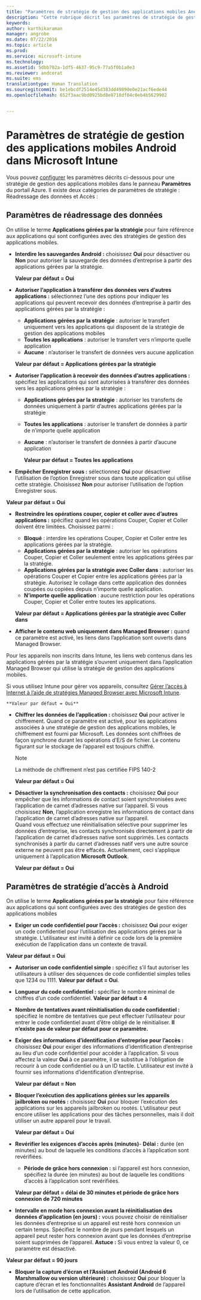 ```yaml
---
title: "Paramètres de stratégie de gestion des applications mobiles Android | Microsoft Intune"
description: "Cette rubrique décrit les paramètres de stratégie de gestion des applications mobiles pour les appareils Android."
keywords: 
author: karthikaraman
manager: angrobe
ms.date: 07/22/2016
ms.topic: article
ms.prod: 
ms.service: microsoft-intune
ms.technology: 
ms.assetid: 5dbb702a-1df5-4637-95c9-77a5f0b1a0e3
ms.reviewer: andcerat
ms.suite: ems
translationtype: Human Translation
ms.sourcegitcommit: be1ebcdf2514e45d383dd49890e0e21acf6ede44
ms.openlocfilehash: 652f3aac9bd0925bd8e8718df04c0eb4b5629902


---
```


# Paramètres de stratégie de gestion des applications mobiles Android dans Microsoft Intune
Vous pouvez [configurer](create-and-deploy-mobile-app-management-policies-with-microsoft-intune.md) les paramètres décrits ci-dessous pour une stratégie de gestion des applications mobiles dans le panneau **Paramètres** du portail Azure.
Il existe deux catégories de paramètres de stratégie : Réadressage des données et Accès :

##  Paramètres de réadressage des données
On utilise le terme **Applications gérées par la stratégie** pour faire référence aux applications qui sont configurées avec des stratégies de gestion des applications mobiles.
- **Interdire les sauvegardes Android :** choisissez **Oui** pour désactiver ou **Non** pour autoriser la sauvegarde des données d’entreprise à partir des applications gérées par la stratégie.

  **Valeur par défaut = Oui**
- **Autoriser l’application à transférer des données vers d’autres applications :** sélectionnez l’une des options pour indiquer les applications qui peuvent recevoir des données d’entreprise à partir des applications gérées par la stratégie :
  -   **Applications gérées par la stratégie** : autoriser le transfert uniquement vers les applications qui disposent de la stratégie de gestion des applications mobiles
  -   **Toutes les applications** : autoriser le transfert vers n’importe quelle application
  -   **Aucune** : n’autoriser le transfert de données vers aucune application

  **Valeur par défaut = Applications gérées par la stratégie**
- **Autoriser l’application à recevoir des données d’autres applications :** spécifiez les applications qui sont autorisées à transférer des données vers les applications gérées par la stratégie :
  -   **Applications gérées par la stratégie** : autoriser les transferts de données uniquement à partir d’autres applications gérées par la stratégie
  -   **Toutes les applications** : autoriser le transfert de données à partir de n’importe quelle application
  -   **Aucune** : n’autoriser le transfert de données à partir d’aucune application

      **Valeur par défaut = Toutes les applications**

-   **Empêcher Enregistrer sous :** sélectionnez **Oui** pour désactiver l’utilisation de l’option Enregistrer sous dans toute application qui utilise cette stratégie. Choisissez **Non** pour autoriser l’utilisation de l’option Enregistrer sous.

  **Valeur par défaut = Oui**
- **Restreindre les opérations couper, copier et coller avec d’autres applications :** spécifiez quand les opérations Couper, Copier et Coller doivent être limitées. Choisissez parmi :
  -   **Bloqué** : interdire les opérations Couper, Copier et Coller entre les applications gérées par la stratégie.
  -   **Applications gérées par la stratégie** : autoriser les opérations Couper, Copier et Coller seulement entre les applications gérées par la stratégie.
  -   **Applications gérées par la stratégie avec Coller dans** : autoriser les opérations Couper et Copier entre les applications gérées par la stratégie. Autorisez le collage dans cette application des données coupées ou copiées depuis n’importe quelle application.
  -   **N’importe quelle application** : aucune restriction pour les opérations Couper, Copier et Coller entre toutes les applications.

    **Valeur par défaut = Applications gérées par la stratégie avec Coller dans**
-   **Afficher le contenu web uniquement dans Managed Browser :** quand ce paramètre est activé, les liens dans l’application sont ouverts dans Managed Browser.

  Pour les appareils non inscrits dans Intune, les liens web contenus dans les applications gérées par la stratégie s’ouvrent uniquement dans l’application Managed Browser qui utilise la stratégie de gestion des applications mobiles.

  Si vous utilisez Intune pour gérer vos appareils, consultez [Gérer l’accès à Internet à l’aide de stratégies Managed Browser avec Microsoft Intune](manage-internet-access-using-managed-browser-policies.md).

    **Valeur par défaut = Oui**
- **Chiffrer les données de l’application :** choisissez **Oui** pour activer le chiffrement. Quand ce paramètre est activé, pour les applications associées à une stratégie de gestion des applications mobiles, le chiffrement est fourni par Microsoft. Les données sont chiffrées de façon synchrone durant les opérations d’E/S de fichier. Le contenu figurant sur le stockage de l’appareil est toujours chiffré.
  >[!NOTE]
  >La méthode de chiffrement n’est pas certifiée FIPS 140-2

  **Valeur par défaut = Oui**

- **Désactiver la synchronisation des contacts :** choisissez **Oui** pour empêcher que les informations de contact soient synchronisées avec l’application de carnet d’adresses native sur l’appareil. Si vous choisissez **Non**, l’application enregistre les informations de contact dans l’application de carnet d’adresses native sur l’appareil.<br/>Quand vous effectuez une réinitialisation sélective pour supprimer les données d’entreprise, les contacts synchronisés directement à partir de l’application de carnet d’adresses native sont supprimés. Les contacts synchronisés à partir du carnet d’adresses natif vers une autre source externe ne peuvent pas être effacés. Actuellement, ceci s’applique uniquement à l’application **Microsoft Outlook**.

  **Valeur par défaut = Oui**

##  Paramètres de stratégie d’accès à Android
On utilise le terme **Applications gérées par la stratégie** pour faire référence aux applications qui sont configurées avec des stratégies de gestion des applications mobiles

- **Exiger un code confidentiel pour l’accès :** choisissez **Oui** pour exiger un code confidentiel pour l’utilisation des applications gérées par la stratégie. L’utilisateur est invité à définir ce code lors de la première exécution de l’application dans un contexte de travail.

 **Valeur par défaut = Oui**

 -  **Autoriser un code confidentiel simple :** spécifiez s’il faut autoriser les utilisateurs à utiliser des séquences de code confidentiel simples telles que 1234 ou 1111. **Valeur par défaut = Oui**.
 - **Longueur du code confidentiel :** spécifiez le nombre minimal de chiffres d’un code confidentiel. **Valeur par défaut = 4**
 - **Nombre de tentatives avant réinitialisation du code confidentiel :** spécifiez le nombre de tentatives que peut effectuer l’utilisateur pour entrer le code confidentiel avant d’être obligé de le réinitialiser. **Il n’existe pas de valeur par défaut pour ce paramètre.**
- **Exiger des informations d’identification d’entreprise pour l’accès :** choisissez **Oui** pour exiger des informations d’identification d’entreprise au lieu d’un code confidentiel pour accéder à l’application.  Si vous affectez la valeur **Oui** à ce paramètre, il se substitue à l’obligation de recourir à un code confidentiel ou à un ID tactile.  L’utilisateur est invité à fournir ses informations d’identification d’entreprise.

  **Valeur par défaut = Non**
- **Bloquer l’exécution des applications gérées sur les appareils jailbroken ou rootés :** choisissez **Oui** pour bloquer l’exécution des applications sur les appareils jailbroken ou rootés. L’utilisateur peut encore utiliser les applications pour des tâches personnelles, mais il doit utiliser un autre appareil pour le travail.

  **Valeur par défaut = Oui**
- **Revérifier les exigences d’accès après (minutes)**-   **Délai :** durée (en minutes) au bout de laquelle les conditions d’accès à l’application sont revérifiées.
  -   **Période de grâce hors connexion :** si l’appareil est hors connexion, spécifiez la durée (en minutes) au bout de laquelle les conditions d’accès à l’application sont revérifiées.

    **Valeur par défaut = délai de 30 minutes et période de grâce hors connexion de 720 minutes**

-   **Intervalle en mode hors connexion avant la réinitialisation des données d’application (en jours) :** vous pouvez choisir de réinitialiser les données d’entreprise si un appareil est resté hors connexion un certain temps.  Spécifiez le nombre de jours pendant lesquels un appareil peut rester hors connexion avant que les données d’entreprise soient supprimées de l’appareil. **Astuce :** Si vous entrez la valeur 0, ce paramètre est désactivé.

  **Valeur par défaut = 90 jours**
- **Bloquer la capture d’écran et l’Assistant Android (Android 6 Marshmallow ou version ultérieure) :** choisissez **Oui** pour bloquer la capture d’écran et les fonctionnalités **Assistant Android** de l’appareil lors de l’utilisation de cette application.



<!--HONumber=Jul16_HO5-->


